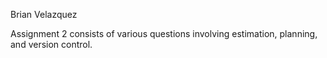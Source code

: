 Brian Velazquez

Assignment 2 consists of various questions involving estimation, planning, and version control. 